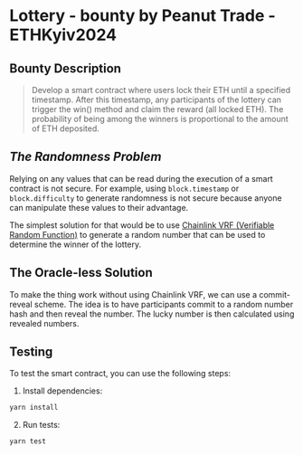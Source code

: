 # Lottery - bounty by Peanut Trade - ETHKyiv2024

## Bounty Description

>Develop a smart contract where users lock their ETH until a specified timestamp. After this timestamp, any participants of the lottery can trigger the win() method and claim the reward (all locked ETH). The probability of being among the winners is proportional to the amount of ETH deposited.

## *The Randomness Problem*

Relying on any values that can be read during the execution of a smart contract is not secure. For example, using `block.timestamp` or `block.difficulty` to generate randomness is not secure because anyone can manipulate these values to their advantage.

The simplest solution for that would be to use [Chainlink VRF (Verifiable Random Function)](https://docs.chain.link/vrf) to generate a random number that can be used to determine the winner of the lottery.

## The Oracle-less Solution

To make the thing work without using Chainlink VRF, we can use a commit-reveal scheme. The idea is to have participants commit to a random number hash and then reveal the number. The lucky number is then calculated using revealed numbers.

## Testing

To test the smart contract, you can use the following steps:

1. Install dependencies:

```bash
yarn install
```

2. Run tests:

```bash
yarn test
```
